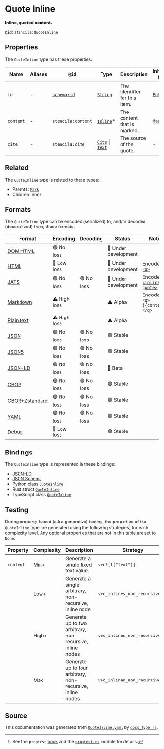 # Quote Inline

**Inline, quoted content.**

**`@id`**: `stencila:QuoteInline`

## Properties

The `QuoteInline` type has these properties:

| Name      | Aliases | `@id`                                | Type                                                                                                                                                                                         | Description                   | Inherited from                                                                                   |
| --------- | ------- | ------------------------------------ | -------------------------------------------------------------------------------------------------------------------------------------------------------------------------------------------- | ----------------------------- | ------------------------------------------------------------------------------------------------ |
| `id`      | -       | [`schema:id`](https://schema.org/id) | [`String`](https://github.com/stencila/stencila/blob/main/docs/reference/schema/data/string.md)                                                                                              | The identifier for this item. | [`Entity`](https://github.com/stencila/stencila/blob/main/docs/reference/schema/other/entity.md) |
| `content` | -       | `stencila:content`                   | [`Inline`](https://github.com/stencila/stencila/blob/main/docs/reference/schema/prose/inline.md)*                                                                                            | The content that is marked.   | [`Mark`](https://github.com/stencila/stencila/blob/main/docs/reference/schema/prose/mark.md)     |
| `cite`    | -       | `stencila:cite`                      | [`Cite`](https://github.com/stencila/stencila/blob/main/docs/reference/schema/prose/cite.md) \| [`Text`](https://github.com/stencila/stencila/blob/main/docs/reference/schema/prose/text.md) | The source of the quote.      | -                                                                                                |

## Related

The `QuoteInline` type is related to these types:

- Parents: [`Mark`](https://github.com/stencila/stencila/blob/main/docs/reference/schema/prose/mark.md)
- Children: none

## Formats

The `QuoteInline` type can be encoded (serialized) to, and/or decoded (deserialized) from, these formats:

| Format                                                                                             | Encoding     | Decoding  | Status              | Notes                                                                                                              |
| -------------------------------------------------------------------------------------------------- | ------------ | --------- | ------------------- | ------------------------------------------------------------------------------------------------------------------ |
| [DOM HTML](https://github.com/stencila/stencila/blob/main/docs/reference/formats/dom.md)           | 🟢 No loss    |           | 🚧 Under development |                                                                                                                    |
| [HTML](https://github.com/stencila/stencila/blob/main/docs/reference/formats/html.md)              | 🔷 Low loss   |           | 🚧 Under development | Encoded as [`<q>`](https://developer.mozilla.org/en-US/docs/Web/HTML/Element/q)                                    |
| [JATS](https://github.com/stencila/stencila/blob/main/docs/reference/formats/jats.md)              | 🟢 No loss    | 🟢 No loss | 🚧 Under development | Encoded as [`<inline-quote>`](https://jats.nlm.nih.gov/articleauthoring/tag-library/1.3/element/inline-quote.html) |
| [Markdown](https://github.com/stencila/stencila/blob/main/docs/reference/formats/markdown.md)      | ⚠️ High loss |           | ⚠️ Alpha            | Encoded as `<q>{{content}}</q>`                                                                                    |
| [Plain text](https://github.com/stencila/stencila/blob/main/docs/reference/formats/text.md)        | ⚠️ High loss |           | ⚠️ Alpha            |                                                                                                                    |
| [JSON](https://github.com/stencila/stencila/blob/main/docs/reference/formats/json.md)              | 🟢 No loss    | 🟢 No loss | 🟢 Stable            |                                                                                                                    |
| [JSON5](https://github.com/stencila/stencila/blob/main/docs/reference/formats/json5.md)            | 🟢 No loss    | 🟢 No loss | 🟢 Stable            |                                                                                                                    |
| [JSON-LD](https://github.com/stencila/stencila/blob/main/docs/reference/formats/jsonld.md)         | 🟢 No loss    | 🟢 No loss | 🔶 Beta              |                                                                                                                    |
| [CBOR](https://github.com/stencila/stencila/blob/main/docs/reference/formats/cbor.md)              | 🟢 No loss    | 🟢 No loss | 🟢 Stable            |                                                                                                                    |
| [CBOR+Zstandard](https://github.com/stencila/stencila/blob/main/docs/reference/formats/cborzst.md) | 🟢 No loss    | 🟢 No loss | 🟢 Stable            |                                                                                                                    |
| [YAML](https://github.com/stencila/stencila/blob/main/docs/reference/formats/yaml.md)              | 🟢 No loss    | 🟢 No loss | 🟢 Stable            |                                                                                                                    |
| [Debug](https://github.com/stencila/stencila/blob/main/docs/reference/formats/debug.md)            | 🔷 Low loss   |           | 🟢 Stable            |                                                                                                                    |

## Bindings

The `QuoteInline` type is represented in these bindings:

- [JSON-LD](https://stencila.org/QuoteInline.jsonld)
- [JSON Schema](https://stencila.org/QuoteInline.schema.json)
- Python class [`QuoteInline`](https://github.com/stencila/stencila/blob/main/python/python/stencila/types/quote_inline.py)
- Rust struct [`QuoteInline`](https://github.com/stencila/stencila/blob/main/rust/schema/src/types/quote_inline.rs)
- TypeScript class [`QuoteInline`](https://github.com/stencila/stencila/blob/main/ts/src/types/QuoteInline.ts)

## Testing

During property-based (a.k.a generative) testing, the properties of the `QuoteInline` type are generated using the following strategies[^1] for each complexity level. Any optional properties that are not in this table are set to `None`.

| Property  | Complexity | Description                                                | Strategy                       |
| --------- | ---------- | ---------------------------------------------------------- | ------------------------------ |
| `content` | Min+       | Generate a single fixed text value.                        | `vec![t("text")]`              |
|           | Low+       | Generate a single arbitrary, non-recursive, inline node    | `vec_inlines_non_recursive(1)` |
|           | High+      | Generate up to two arbitrary, non-recursive, inline nodes  | `vec_inlines_non_recursive(2)` |
|           | Max        | Generate up to four arbitrary, non-recursive, inline nodes | `vec_inlines_non_recursive(4)` |

## Source

This documentation was generated from [`QuoteInline.yaml`](https://github.com/stencila/stencila/blob/main/schema/QuoteInline.yaml) by [`docs_type.rs`](https://github.com/stencila/stencila/blob/main/rust/schema-gen/src/docs_type.rs).

[^1]: See the `proptest` [book](https://proptest-rs.github.io/proptest/) and the [`proptest.rs`](https://github.com/stencila/stencila/blob/main/rust/schema/src/proptests.rs) module for details.